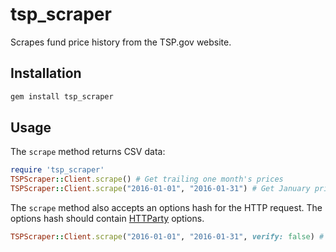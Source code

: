 # tsp_scraper

Scrapes fund price history from the TSP.gov website.

## Installation

```sh
gem install tsp_scraper
```

## Usage

The `scrape` method returns CSV data:

```ruby
require 'tsp_scraper'
TSPScraper::Client.scrape() # Get trailing one month's prices
TSPScraper::Client.scrape("2016-01-01", "2016-01-31") # Get January prices
```

The `scrape` method also accepts an options hash for the HTTP request. The options hash should contain [HTTParty](https://github.com/jnunemaker/httparty) options.

```ruby
TSPScraper::Client.scrape("2016-01-01", "2016-01-31", verify: false) # Don't verify SSL certificate
```
